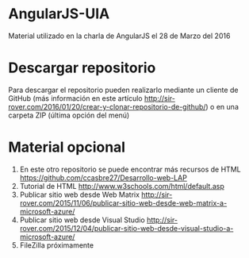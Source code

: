 # AngularJS-UIA
Material utilizado en la charla de AngularJS el 28 de Marzo del 2016

# Descargar repositorio
Para descargar el repositorio pueden realizarlo mediante un cliente de GitHub (más información en este artículo http://sir-rover.com/2016/01/20/crear-y-clonar-repositorio-de-github/) o en una carpeta ZIP (última opción del menú)

# Material opcional
1. En este otro repositorio se puede encontrar más recursos de HTML https://github.com/ccasbre27/Desarrollo-web-LAP
2. Tutorial de HTML http://www.w3schools.com/html/default.asp
3. Publicar sitio web desde Web Matrix http://sir-rover.com/2015/11/06/publicar-sitio-web-desde-web-matrix-a-microsoft-azure/
4. Publicar sitio web desde Visual Studio http://sir-rover.com/2015/12/04/publicar-sitio-web-desde-visual-studio-a-microsoft-azure/
5. FileZilla próximamente
